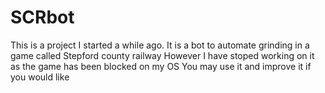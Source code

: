 # SCRbot
This is a project I started a while ago. It is a  bot to automate grinding in a game called Stepford county railway
However I have stoped working on it as the game has been blocked on my OS
You may use it and improve it if you would like
